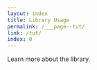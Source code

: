 ```yaml
---
layout: index
title: Library Usage
permalink: /___page--tut/
link: /tut/
index: 0
---
```

Learn more about the library.
